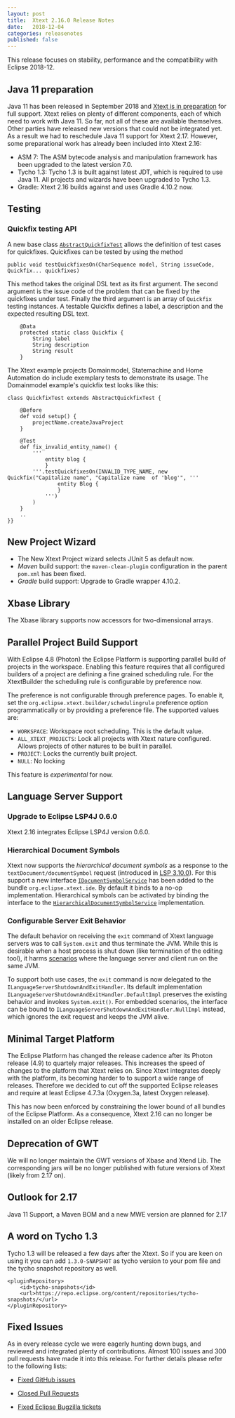 ```yaml
---
layout: post
title:  Xtext 2.16.0 Release Notes
date:   2018-12-04
categories: releasenotes
published: false
---
```


This release focuses on stability, performance and the compatibility with Eclipse 2018-12.

## Java 11 preparation

Java 11 has been released in September 2018 and [Xtext is in preparation](https://github.com/eclipse/xtext/issues/1182) for full support. Xtext relies on plenty of different components, each of which need to work with Java 11. So far, not all of these are available themselves. Other parties have released new versions that could not be integrated yet. As a result we had to reschedule Java 11 support for Xtext 2.17. However, some preparational work has already been included into Xtext 2.16:

* ASM 7: The ASM bytecode analysis and manipulation framework has been upgraded to the latest version 7.0.
* Tycho 1.3: Tycho 1.3 is built against latest JDT, which is required to use Java 11. All projects and wizards have been upgraded to Tycho 1.3.
* Gradle: Xtext 2.16 builds against and uses Gradle 4.10.2 now.

## Testing

### Quickfix testing API

A new base class [`AbstractQuickfixTest`](https://github.com/eclipse/xtext-eclipse/blob/master/org.eclipse.xtext.ui.tests/tests/org/eclipse/xtext/ui/tests/editor/quickfix/AbstractQuickfixTest.java) allows the definition of test cases for quickfixes. Quickfixes can be tested by using the method 

```
public void testQuickfixesOn(CharSequence model, String issueCode, Quickfix... quickfixes)
```

This method takes the original DSL text as its first argument. The second argument is the issue code of the problem that can be fixed by the quickfixes under test. Finally the third argument is an array of `Quickfix` testing instances. A testable Quickfix defines a label, a description and the expected resulting DSL text.

```
	@Data
	protected static class Quickfix {
		String label
		String description
		String result
	}
```

The Xtext example projects Domainmodel, Statemachine and Home Automation do include exemplary tests to demonstrate its usage. The Domainmodel example's quickfix test looks like this:

```
class QuickfixTest extends AbstractQuickfixTest {

	@Before
	def void setup() {
		projectName.createJavaProject
	}

	@Test 
	def fix_invalid_entity_name() {
		'''
			entity blog {
			}
		'''.testQuickfixesOn(INVALID_TYPE_NAME, new Quickfix("Capitalize name", "Capitalize name  of 'blog'", '''
				entity Blog {
				}
			''')
		)
	}
	..
}}
```

## New Project Wizard

* The New Xtext Project wizard selects JUnit 5 as default now.
* _Maven_ build support:  the `maven-clean-plugin` configuration in the parent `pom.xml` has been fixed.
* _Gradle_ build support: Upgrade to Gradle wrapper 4.10.2.

## Xbase Library

The Xbase library supports now accessors for two-dimensional arrays. 

## Parallel Project Build Support

With Eclipse 4.8 (Photon) the Eclipse Platform is supporting parallel build of projects in the workspace. Enabling this feature requires that all configured builders of a project are defining a fine grained scheduling rule. For the XtextBuilder the scheduling rule is configurable by preference now.    

The preference is not configurable through preference pages. To enable it, set the `org.eclipse.xtext.builder/schedulingrule` preference option programmatically or by providing a preference file. The supported values are:

* `WORKSPACE`:  Workspace root scheduling. This is the default value.
* `ALL_XTEXT_PROJECTS`: Lock all projects with Xtext nature configured. Allows projects of other natures to be built in parallel.  
* `PROJECT`: Locks the currently built project.
* `NULL`: No locking

This feature is _experimental_ for now.

## Language Server Support

### Upgrade to Eclipse LSP4J 0.6.0

Xtext 2.16 integrates Eclipse LSP4J version 0.6.0. 

### Hierarchical Document Symbols

Xtext now supports the _hierarchical document symbols_ as a response to the `textDocument/documentSymbol` request (introduced in [LSP 3.10.0](https://microsoft.github.io/language-server-protocol/specification#version_3_10_0)). For this support a new interface [`IDocumentSymbolService`](https://github.com/eclipse/xtext-core/blob/9e46f302bb7bfd68b61f1a05f1c9bb5d830b7fa1/org.eclipse.xtext.ide/src/org/eclipse/xtext/ide/server/symbol/IDocumentSymbolService.xtend) has been added to the bundle `org.eclipse.xtext.ide`. By default it binds to a no-op implementation. Hierarchical symbols can be activated by binding the interface to the [`HierarchicalDocumentSymbolService`](https://github.com/eclipse/xtext-core/blob/9e46f302bb7bfd68b61f1a05f1c9bb5d830b7fa1/org.eclipse.xtext.ide/src/org/eclipse/xtext/ide/server/symbol/HierarchicalDocumentSymbolService.xtend) implementation.

### Configurable Server Exit Behavior

The default behavior on receiving the `exit` command of Xtext language servers was to call `System.exit` and thus terminate the JVM. While this is desirable when a host process is shut down (like termination of the editing tool), it harms [scenarios](https://github.com/eclipse/xtext-core/issues/885) where the language server and client run on the same JVM. 

To support both use cases, the `exit` command is now delegated to the `ILanguageServerShutdownAndExitHandler`. Its default implementation `ILanguageServerShutdownAndExitHandler.DefaultImpl` preserves the existing behavior and invokes `System.exit()`. For embedded scenarios, the interface can be bound to `ILanguageServerShutdownAndExitHandler.NullImpl` instead, which ignores the exit request and keeps the JVM alive.

## Minimal Target Platform

The Eclipse Platform has changed the release cadence after its Photon release (4.9) to quartely major releases. This increases the speed of changes to the platform that Xtext relies on. Since Xtext integrates deeply with the platform, its becoming harder to to support a wide range of releases. Therefore we decided to cut off the supported Eclipse releases and require at least Eclipse 4.7.3a (Oxygen.3a, latest Oxygen release).

This has now been enforced by constraining the lower bound of all bundles of the Eclipse Platform. As a consequence, Xtext 2.16 can no longer be installed on an older Eclipse release.

## Deprecation of GWT
We will no longer maintain the GWT versions of Xbase and Xtend Lib. The corresponding jars will be no longer published with future versions of Xtext (likely from 2.17 on).

## Outlook for 2.17
Java 11 Support, a Maven BOM and a new MWE version are planned for 2.17

## A word on Tycho 1.3
Tycho 1.3 will be released a few days after the Xtext. So if you are keen on using it you can add `1.3.0-SNAPSHOT` as tycho version to your pom file and the tycho snapshot repository as well.

```
<pluginRepository>
	<id>tycho-snapshots</id>
	<url>https://repo.eclipse.org/content/repositories/tycho-snapshots/</url>
</pluginRepository>
```

## Fixed Issues

As in every release cycle we were eagerly hunting down bugs, and reviewed and integrated plenty of contributions. Almost 100 issues and 300 pull requests have made it into this release. For further details please refer to the following lists:

- [Fixed GitHub issues](https://github.com/search?utf8=%E2%9C%93&q=is%3Aissue+milestone%3ARelease_2.16+is%3Aclosed+repo%3Aeclipse%2Fxtext+repo%3Aeclipse%2Fxtext-core+repo%3Aeclipse%2Fxtext-lib+repo%3Aeclipse%2Fxtext-extras+repo%3Aeclipse%2Fxtext-eclipse+repo%3Aeclipse%2Fxtext-idea+repo%3Aeclipse%2Fxtext-web+repo%3Aeclipse%2Fxtext-maven+repo%3Aeclipse%2Fxtext-xtend&type=Issues&ref=searchresults)

- [Closed Pull Requests](https://github.com/search?utf8=%E2%9C%93&q=is%3Apr+milestone%3ARelease_2.16+is%3Aclosed+repo%3Aeclipse%2Fxtext+repo%3Aeclipse%2Fxtext-core+repo%3Aeclipse%2Fxtext-lib+repo%3Aeclipse%2Fxtext-extras+repo%3Aeclipse%2Fxtext-eclipse+repo%3Aeclipse%2Fxtext-idea+repo%3Aeclipse%2Fxtext-web+repo%3Aeclipse%2Fxtext-maven+repo%3Aeclipse%2Fxtext-xtend&type=Issues&ref=searchresults)

- [Fixed Eclipse Bugzilla tickets](https://bugs.eclipse.org/bugs/buglist.cgi?bug_status=RESOLVED&bug_status=VERIFIED&bug_status=CLOSED&classification=Modeling&classification=Tools&columnlist=product%2Ccomponent%2Cassigned_to%2Cbug_status%2Cresolution%2Cshort_desc%2Cchangeddate%2Ckeywords&f0=OP&f1=OP&f3=CP&f4=CP&known_name=Xtext%202.16&list_id=16618269&product=TMF&product=Xtend&query_based_on=Xtext%202.16&query_format=advanced&status_whiteboard=v2.16&status_whiteboard_type=allwordssubstr)

